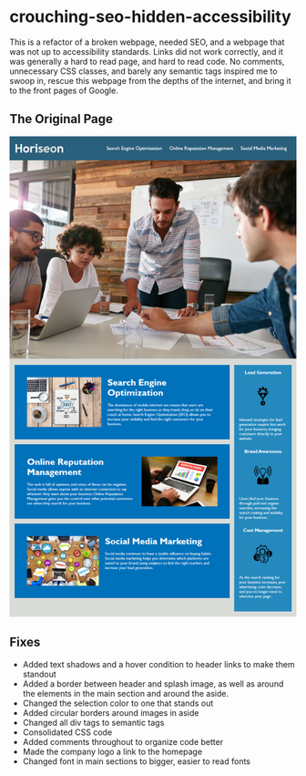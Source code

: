 # crouching-seo-hidden-accessibility

This is a refactor of a broken webpage, needed SEO, and a webpage that was not up to accessibility standards. Links did not work correctly, and it was generally a hard to read page, and hard to read code. No comments, unnecessary CSS classes, and barely any semantic tags inspired me to swoop in, rescue this webpage from the depths of the internet, and bring it to the front pages of Google. 

## The Original Page 

![original demo page](assets\images\01-html-css-git-homework-demo.png)

## Fixes

- Added text shadows and a hover condition to header links to make them standout
- Added a border between header and splash image, as well as around the elements in the main section and around the aside.
- Changed the selection color to one that stands out
- Added circular borders around images in aside
- Changed all div tags to semantic tags
- Consolidated CSS code
- Added comments throughout to organize code better
- Made the company logo a link to the homepage
- Changed font in main sections to bigger, easier to read fonts
